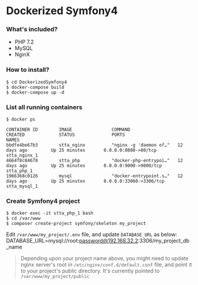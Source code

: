 # Dockerized Symfony4

### What's included?
* PHP 7.2
* MySQL
* NginX

### How to install?
```
$ cd DockerizedSymfony4
$ docker-compose build
$ docker-compose up -d
```

### List all running containers
```
$ docker ps

CONTAINER ID        IMAGE               COMMAND                  CREATED             STATUS              PORTS                     NAMES
bbdfe4be67b3        stta_nginx          "nginx -g 'daemon of…"   12 days ago         Up 25 minutes       0.0.0.0:8080->80/tcp      stta_nginx_1
4664f8c84678        stta_php            "docker-php-entrypoi…"   12 days ago         Up 25 minutes       0.0.0.0:9000->9000/tcp    stta_php_1
1966368c0126        mysql               "docker-entrypoint.s…"   12 days ago         Up 25 minutes       0.0.0.0:33060->3306/tcp   stta_mysql_1
```

### Create Symfony4 project
```
$ docker exec -it stta_php_1 bash
$ cd /var/www
$ composer create-project symfony/skeleton my_project
```

Edit `/var/www/my_project/.env` file, and update `DATABASE_URL` as below:
DATABASE_URL=mysql://root:password@192.168.32.2:3306/my_project_db_name

> Depending upon your project name above, you might need to update nginx server's root in `/etc/nginx/conf.d/default.conf` file, and point it to your project's public directory. 
> It's currently pointed to `/var/www/my_project/public`

